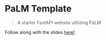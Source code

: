 # PaLM Template

> A starter FastAPI website utilizing PaLM

Follow along with the slides [here!](https://docs.google.com/presentation/d/1sq-IDiFkUJnVsSFnSTW_ms6TryDfRyuzExwdgogrW7Y/edit#slide=id.g20f7af2584a_0_14)
